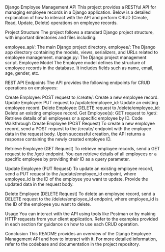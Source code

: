 Django Employee Management API
This project provides a RESTful API for managing employee records in a Django application. Below is a detailed explanation of how to interact with the API and perform CRUD (Create, Read, Update, Delete) operations on employee records.

Project Structure
The project follows a standard Django project structure, with important directories and files including:

employee_api/: The main Django project directory.
employee/: The Django app directory containing the models, views, serializers, and URLs related to employee management.
manage.py: The Django project management script.
Employee Model
The Employee model defines the structure of employee records in the database. It includes fields such as name, email, age, gender, etc.

REST API Endpoints
The API provides the following endpoints for CRUD operations on employees:

Create Employee: POST request to /create/: Create a new employee record.
Update Employee: PUT request to /update/employee_id: Update an existing employee record.
Delete Employee: DELETE request to /delete/employee_id: Delete an existing employee record.
Get Employee(s): GET request to /get/: Retrieve details of all employees or a specific employee by ID.
Code Walkthrough
Create Employee (POST Request)
To create a new employee record, send a POST request to the /create/ endpoint with the employee data in the request body. Upon successful creation, the API returns a response containing the newly created employee ID.

Retrieve Employee (GET Request)
To retrieve employee records, send a GET request to the /get/ endpoint. You can retrieve details of all employees or a specific employee by providing their ID as a query parameter.

Update Employee (PUT Request)
To update an existing employee record, send a PUT request to the /update/employee_id endpoint, where employee_id is the ID of the employee you want to update. Provide the updated data in the request body.

Delete Employee (DELETE Request)
To delete an employee record, send a DELETE request to the /delete/employee_id endpoint, where employee_id is the ID of the employee you want to delete.

Usage
You can interact with the API using tools like Postman or by making HTTP requests from your client application. Refer to the examples provided in each section for guidance on how to use each CRUD operation.

Conclusion
This README provides an overview of the Django Employee Management API and how to interact with it. For more detailed information, refer to the codebase and documentation in the project repository.

